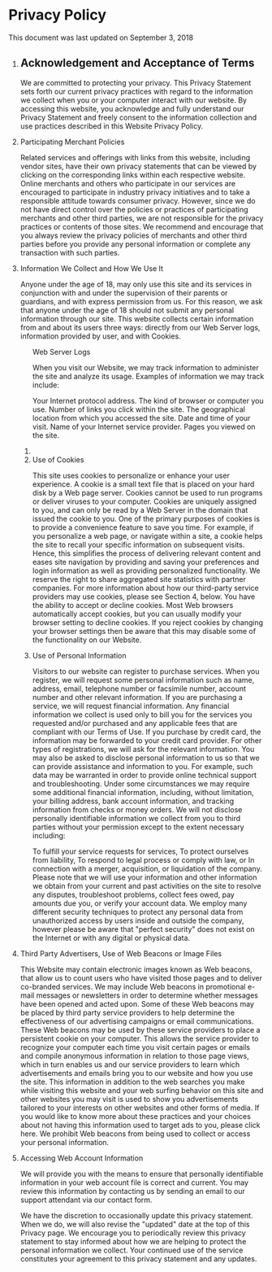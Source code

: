 <h1>Privacy Policy</h1>
This document was last updated on September 3, 2018

<ol>
  <li><h2>Acknowledgement and Acceptance of Terms</h2>
<p>We are committed to protecting your privacy. This Privacy Statement sets forth our current privacy practices with regard to the information we collect when you or your computer interact with our website. By accessing this website, you acknowledge and fully understand our Privacy Statement and freely consent to the information collection and use practices described in this Website Privacy Policy.</p></li>

<li>Participating Merchant Policies
<p>Related services and offerings with links from this website, including vendor sites, have their own privacy statements that can be viewed by clicking on the corresponding links within each respective website. Online merchants and others who participate in our services are encouraged to participate in industry privacy initiatives and to take a responsible attitude towards consumer privacy. However, since we do not have direct control over the policies or practices of participating merchants and other third parties, we are not responsible for the privacy practices or contents of those sites. We recommend and encourage that you always review the privacy policies of merchants and other third parties before you provide any personal information or complete any transaction with such parties.</p></li>

<li>Information We Collect and How We Use It
<p>Anyone under the age of 18, may only use this site and its services in conjunction with and under the supervision of their parents or guardians, and with express permission from us. For this reason, we ask that anyone under the age of 18 should not submit any personal information through our site. This website collects certain information from and about its users three ways: directly from our Web Server logs, information provided by user, and with Cookies.</p></li>

<ol style="a">Web Server Logs
<p>When you visit our Website, we may track information to administer the site and analyze its usage. Examples of information we may track include:

Your Internet protocol address.
The kind of browser or computer you use.
Number of links you click within the site.
The geographical location from which you accessed the site.
Date and time of your visit.
Name of your Internet service provider.
Pages you viewed on the site.</p>
<li>
<li>Use of Cookies
<p>This site uses cookies to personalize or enhance your user experience. A cookie is a small text file that is placed on your hard disk by a Web page server. Cookies cannot be used to run programs or deliver viruses to your computer. Cookies are uniquely assigned to you, and can only be read by a Web Server in the domain that issued the cookie to you. One of the primary purposes of cookies is to provide a convenience feature to save you time. For example, if you personalize a web page, or navigate within a site, a cookie helps the site to recall your specific information on subsequent visits. Hence, this simplifies the process of delivering relevant content and eases site navigation by providing and saving your preferences and login information as well as providing personalized functionality. We reserve the right to share aggregated site statistics with partner companies. For more information about how our third-party service providers may use cookies, please see Section 4, below. You have the ability to accept or decline cookies. Most Web browsers automatically accept cookies, but you can usually modify your browser setting to decline cookies. If you reject cookies by changing your browser settings then be aware that this may disable some of the functionality on our Website.</p></li>

<li>Use of Personal Information
<p>Visitors to our website can register to purchase services. When you register, we will request some personal information such as name, address, email, telephone number or facsimile number, account number and other relevant information. If you are purchasing a service, we will request financial information. Any financial information we collect is used only to bill you for the services you requested and/or purchased and any applicable fees that are compliant with our Terms of Use. If you purchase by credit card, the information may be forwarded to your credit card provider. For other types of registrations, we will ask for the relevant information. You may also be asked to disclose personal information to us so that we can provide assistance and information to you. For example, such data may be warranted in order to provide online technical support and troubleshooting. Under some circumstances we may require some additional financial information, including, without limitation, your billing address, bank account information, and tracking information from checks or money orders. We will not disclose personally identifiable information we collect from you to third parties without your permission except to the extent necessary including:

To fulfill your service requests for services,
To protect ourselves from liability,
To respond to legal process or comply with law, or
In connection with a merger, acquisition, or liquidation of the company.
Please note that we will use your information and other information we obtain from your current and past activities on the site to resolve any disputes, troubleshoot problems, collect fees owed, pay amounts due you, or verify your account data.	We employ many different security techniques to protect any personal data from unauthorized access by users inside and outside the company, however please be aware that "perfect security" does not exist on the Internet or with any digital or physical data.</p></li>
</ol>
<li>Third Party Advertisers, Use of Web Beacons or Image Files
<p>This Website may contain electronic images known as Web beacons, that allow us to count users who have visited those pages and to deliver co-branded services. We may include Web beacons in promotional e-mail messages or newsletters in order to determine whether messages have been opened and acted upon. Some of these Web beacons may be placed by third party service providers to help determine the effectiveness of our advertising campaigns or email communications. These Web beacons may be used by these service providers to place a persistent cookie on your computer. This allows the service provider to recognize your computer each time you visit certain pages or emails and compile anonymous information in relation to those page views, which in turn enables us and our service providers to learn which advertisements and emails bring you to our website and how you use the site. This information in addition to the web searches you make while visiting this website and your web surfing behavior on this site and other websites you may visit is used to show you advertisements tailored to your interests on other websites and other forms of media. If you would like to know more about these practices and your choices about not having this information used to target ads to you, please click here. We prohibit Web beacons from being used to collect or access your personal information.</p></li>

<li>Accessing Web Account Information
<p>We will provide you with the means to ensure that personally identifiable information in your web account file is correct and current. You may review this information by contacting us by sending an email to our support attendant via our contact form.</p></li>

We have the discretion to occasionally update this privacy statement. When we do, we will also revise the "updated" date at the top of this Privacy page. We encourage you to periodically review this privacy statement to stay informed about how we are helping to protect the personal information we collect. Your continued use of the service constitutes your agreement to this privacy statement and any updates.</p></li>
</ol>
